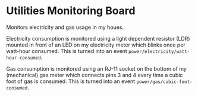 Utilities Monitoring Board
==========================

Monitors electricity and gas usage in my houes.

Electricity consumption is monitored using a light dependent resistor (LDR)
mounted in front of an LED on my electricity meter which blinks once per
watt-hour consumed. This is turned into an event
`power/electricity/watt-hour-consumed`.

Gas consumption is monitored using an RJ-11 socket on the bottom of my
(mechanical) gas meter which connects pins 3 and 4 every time a cubic foot of
gas is consumed. This is turned into an event `power/gas/cubic-foot-consumed`.
